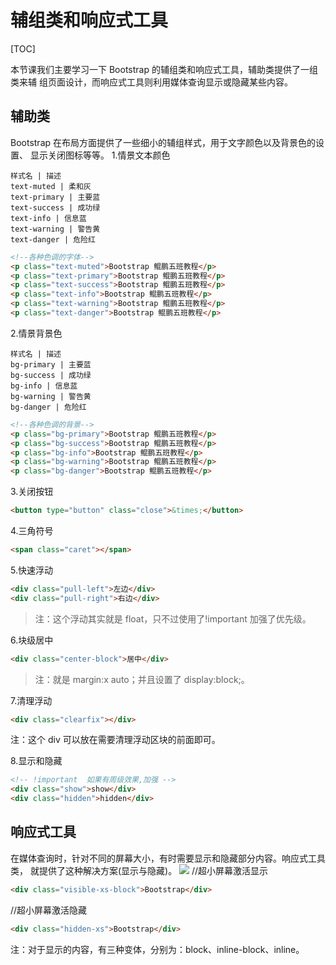 # 辅组类和响应式工具
[TOC]

本节课我们主要学习一下 Bootstrap 的辅组类和响应式工具，辅助类提供了一组类来辅
组页面设计，而响应式工具则利用媒体查询显示或隐藏某些内容。
## 辅助类
Bootstrap 在布局方面提供了一些细小的辅组样式，用于文字颜色以及背景色的设置、
显示关闭图标等等。
1.情景文本颜色
```table
样式名 | 描述
text-muted | 柔和灰
text-primary | 主要蓝
text-success | 成功绿
text-info | 信息蓝
text-warning | 警告黄
text-danger | 危险红
```
```html
<!--各种色调的字体-->
<p class="text-muted">Bootstrap 鲲鹏五班教程</p>
<p class="text-primary">Bootstrap 鲲鹏五班教程</p>
<p class="text-success">Bootstrap 鲲鹏五班教程</p>
<p class="text-info">Bootstrap 鲲鹏五班教程</p>
<p class="text-warning">Bootstrap 鲲鹏五班教程</p>
<p class="text-danger">Bootstrap 鲲鹏五班教程</p>
```

2.情景背景色
```table
样式名 | 描述
bg-primary | 主要蓝
bg-success | 成功绿
bg-info | 信息蓝
bg-warning | 警告黄
bg-danger | 危险红
```
```html
<!--各种色调的背景-->
<p class="bg-primary">Bootstrap 鲲鹏五班教程</p>
<p class="bg-success">Bootstrap 鲲鹏五班教程</p>
<p class="bg-info">Bootstrap 鲲鹏五班教程</p>
<p class="bg-warning">Bootstrap 鲲鹏五班教程</p>
<p class="bg-danger">Bootstrap 鲲鹏五班教程</p>
```

3.关闭按钮
```html
<button type="button" class="close">&times;</button>
```

4.三角符号
```html
<span class="caret"></span>
```

5.快速浮动
```html
<div class="pull-left">左边</div>
<div class="pull-right">右边</div>
```
> 注：这个浮动其实就是 float，只不过使用了!important 加强了优先级。

6.块级居中
```html
<div class="center-block">居中</div>
```
> 注：就是 margin:x auto；并且设置了 display:block;。

7.清理浮动
```html
<div class="clearfix"></div>
```
注：这个 div 可以放在需要清理浮动区块的前面即可。

8.显示和隐藏
```html
<!-- !important  如果有周级效果,加强 -->
<div class="show">show</div>
<div class="hidden">hidden</div>
```

## 响应式工具
在媒体查询时，针对不同的屏幕大小，有时需要显示和隐藏部分内容。响应式工具类，
就提供了这种解决方案(显示与隐藏)。
![](./_image/2018-05-10-20-14-48.jpg)
//超小屏幕激活显示
```html
<div class="visible-xs-block">Bootstrap</div>
```
//超小屏幕激活隐藏
```html
<div class="hidden-xs">Bootstrap</div>
```
注：对于显示的内容，有三种变体，分别为：block、inline-block、inline。

